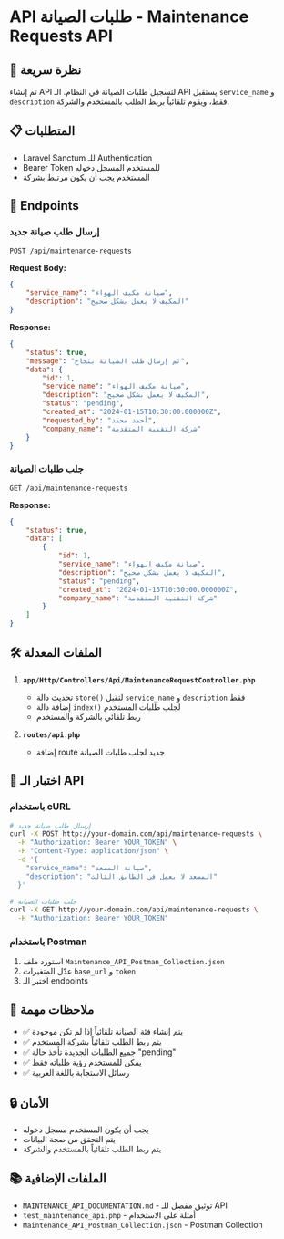 # API طلبات الصيانة - Maintenance Requests API

## 🚀 نظرة سريعة

تم إنشاء API لتسجيل طلبات الصيانة في النظام. الـ API يستقبل `service_name` و `description` فقط، ويقوم تلقائياً بربط الطلب بالمستخدم والشركة.

## 📋 المتطلبات

- Laravel Sanctum للـ Authentication
- Bearer Token للمستخدم المسجل دخوله
- المستخدم يجب أن يكون مرتبط بشركة

## 🔗 Endpoints

### إرسال طلب صيانة جديد
```
POST /api/maintenance-requests
```

**Request Body:**
```json
{
    "service_name": "صيانة مكيف الهواء",
    "description": "المكيف لا يعمل بشكل صحيح"
}
```

**Response:**
```json
{
    "status": true,
    "message": "تم إرسال طلب الصيانة بنجاح",
    "data": {
        "id": 1,
        "service_name": "صيانة مكيف الهواء",
        "description": "المكيف لا يعمل بشكل صحيح",
        "status": "pending",
        "created_at": "2024-01-15T10:30:00.000000Z",
        "requested_by": "أحمد محمد",
        "company_name": "شركة التقنية المتقدمة"
    }
}
```

### جلب طلبات الصيانة
```
GET /api/maintenance-requests
```

**Response:**
```json
{
    "status": true,
    "data": [
        {
            "id": 1,
            "service_name": "صيانة مكيف الهواء",
            "description": "المكيف لا يعمل بشكل صحيح",
            "status": "pending",
            "created_at": "2024-01-15T10:30:00.000000Z",
            "company_name": "شركة التقنية المتقدمة"
        }
    ]
}
```

## 🛠️ الملفات المعدلة

1. **`app/Http/Controllers/Api/MaintenanceRequestController.php`**
   - تحديث دالة `store()` لتقبل `service_name` و `description` فقط
   - إضافة دالة `index()` لجلب طلبات المستخدم
   - ربط تلقائي بالشركة والمستخدم

2. **`routes/api.php`**
   - إضافة route جديد لجلب طلبات الصيانة

## 🧪 اختبار الـ API

### باستخدام cURL
```bash
# إرسال طلب صيانة جديد
curl -X POST http://your-domain.com/api/maintenance-requests \
  -H "Authorization: Bearer YOUR_TOKEN" \
  -H "Content-Type: application/json" \
  -d '{
    "service_name": "صيانة المصعد",
    "description": "المصعد لا يعمل في الطابق الثالث"
  }'

# جلب طلبات الصيانة
curl -X GET http://your-domain.com/api/maintenance-requests \
  -H "Authorization: Bearer YOUR_TOKEN"
```

### باستخدام Postman
1. استورد ملف `Maintenance_API_Postman_Collection.json`
2. عدّل المتغيرات `base_url` و `token`
3. اختبر الـ endpoints

## 📝 ملاحظات مهمة

- ✅ يتم إنشاء فئة الصيانة تلقائياً إذا لم تكن موجودة
- ✅ يتم ربط الطلب تلقائياً بشركة المستخدم
- ✅ جميع الطلبات الجديدة تأخذ حالة "pending"
- ✅ يمكن للمستخدم رؤية طلباته فقط
- ✅ رسائل الاستجابة باللغة العربية

## 🔒 الأمان

- يجب أن يكون المستخدم مسجل دخوله
- يتم التحقق من صحة البيانات
- يتم ربط الطلب تلقائياً بالمستخدم والشركة

## 📚 الملفات الإضافية

- `MAINTENANCE_API_DOCUMENTATION.md` - توثيق مفصل للـ API
- `test_maintenance_api.php` - أمثلة على الاستخدام
- `Maintenance_API_Postman_Collection.json` - Postman Collection
